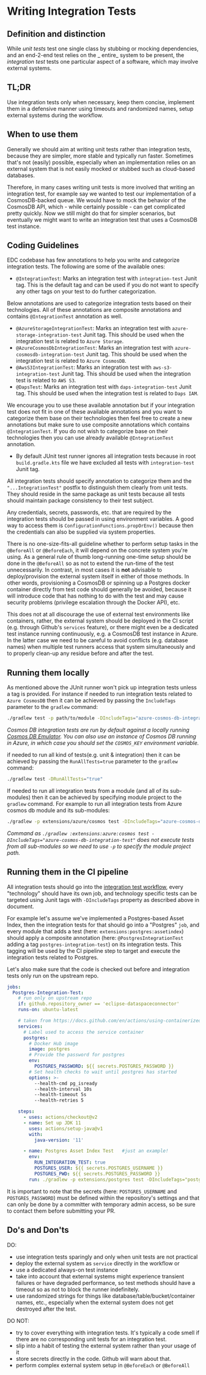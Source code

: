 # Writing Integration Tests

## Definition and distinction

While _unit tests_ test one single class by stubbing or mocking dependencies, and an end-2-end test relies on the _
entire_ system to be present, the _integration test_ tests one particular aspect of a software, which may involve external
systems.

## TL;DR

Use integration tests only when necessary, keep them concise, implement them in a defensive manner using timeouts and
randomized names, setup external systems during the workflow.

## When to use them

Generally we should aim at writing unit tests rather than integration tests, because they are simpler, more stable and
typically run faster. Sometimes that's not (easily) possible, especially when an implementation relies on an external
system that is not easily mocked or stubbed such as cloud-based databases.

Therefore, in many cases writing unit tests is more involved that writing an integration test, for example say we wanted
to test our implementation of a CosmosDB-backed queue. We would have to mock the behavior of the CosmosDB API, which -
while certainly possible - can get complicated pretty quickly. Now we still might do that for simpler scenarios, but
eventually we might want to write an integration test that uses a CosmosDB test instance.

## Coding Guidelines

EDC codebase has few annotations to help you write and categorize integration tests. The following are some of the available ones:

- `@IntegrationTest`: Marks an integration test with `integration-test` Junit tag. This is the default tag and can be used if you do not want to specify any other tags on your test to do further categorization.

Below annotations are used to categorize integration tests based on their technologies. All of these annotations are composite annotations and contains `@IntegrationTest` annotation as well.

- `@AzureStorageIntegrationTest`: Marks an integration test with `azure-storage-integration-test` Junit tag. This should be used when the integration test is related to `Azure Storage`.
- `@AzureCosmosDbIntegrationTest`: Marks an integration test with `azure-cosmosdb-integration-test` Junit tag. This should be used when the integration test is related to `Azure CosmosDB`.
- `@AwsS3IntegrationTest`: Marks an integration test with `aws-s3-integration-test` Junit tag. This should be used when the integration test is related to `AWS S3`.
- `@DapsTest`: Marks an integration test with `daps-integration-test` Junit tag. This should be used when the integration test is related to `Daps IAM`.

We encourage you to use these available annotation but if your integration test does not fit in one of these available annotations and you want to categorize them base on their technologies then feel free to create a new annotations but make sure to use composite annotations which contains `@IntegrationTest`. If you do not wish to categorize base on their technologies then you can use already available `@IntegrationTest` annotation.

- By default JUnit test runner ignores all integration tests because in root `build.gradle.kts` file we have excluded all tests with `integration-test` Junit tag.

All integration tests should specify annotation to categorize them and the `"...IntegrationTest"` postfix to distinguish them clearly from unit tests. They should reside in the same package as unit tests because all tests should maintain package consistency to their test subject.

Any credentials, secrets, passwords, etc. that are required by the integration tests should be passed in using environment variables. A good way to access them is `ConfigurationFunctions.propOrEnv()` because then the credentials can also be supplied via system properties.

There is no one-size-fits-all guideline whether to perform setup tasks in the `@BeforeAll` or `@BeforeEach`, it will depend on the concrete system you're using. As a general rule of thumb long-running one-time setup should be done in the `@BeforeAll` so as not to extend the run-time of the test unnecessarily. In contrast, in most cases it is **not** advisable to deploy/provision the external system itself in either of those methods. In other words, provisioning a CosmosDB or spinning up a Postgres docker container directly from test code should generally be avoided, because it will introduce code that has nothing to do with the test and may cause security problems (privilege escalation through the Docker API), etc.

This does not at all discourage the use of external test environments like containers, rather, the external system should be deployed in the CI script (e.g. through Github's `services` feature), or there might even be a dedicated test instance running continuously, e.g. a CosmosDB test instance in Azure. In the latter case we need to be careful to avoid conflicts (e.g. database names) when multiple test runners access that system simultaneously and to properly clean-up any residue before and after the test.

## Running them locally

As mentioned above the JUnit runner won't pick up integration tests unless a tag is provided. For instance if needed to run integration tests related to `Azure CosmosDB` then it can be achieved by passing the `IncludeTags` parameter to the `gradlew` command:

```bash
./gradlew test -p path/to/module -DIncludeTags="azure-cosmos-db-integration-test"
```

_Cosmos DB integration tests are run by default against a locally running [Cosmos DB Emulator](https://docs.microsoft.com/azure/cosmos-db/local-emulator). You can also use an instance of Cosmos DB running in Azure, in which case you should set the `COSMOS_KEY` environment variable._

if needed to run all kind of tests(e.g. unit & integration) then it can be achieved by passing the `RunAllTests=true` parameter to the `gradlew` command:

```bash
./gradlew test -DRunAllTests="true"
```

If needed to run all integration tests from a module (and all of its sub-modules) then it can be achieved by specifying module project to the `gradlew` command. For example to run all integration tests from Azure cosmos db module and its sub-modules:

```bash
./gradlew -p extensions/azure/cosmos test -DIncludeTags="azure-cosmos-db-integration-test"
```

_Command as `./gradlew :extensions:azure:cosmos test -DIncludeTags="azure-cosmos-db-integration-test"` does not execute tests from all sub-modules so we need to use `-p` to specify the module project path._

## Running them in the CI pipeline

All integration tests should go into the [integration test workflow](../.github/workflows/integrationtests.yaml), every "technology" should have its own job, and technology specific tests can be targeted using Junit tags with `-DIncludeTags` property as described above in document.

For example let's assume we've implemented a Postgres-based Asset Index, then the integration tests for that should go into a "Postgres" `job`, and every module that adds a test (here: `extensions:postgres:assetindex`) should apply a composite annotation (here: `@PostgresIntegrationTest` adding a tag `postgres-integration-test`) on its integration tests. This tagging will be used by the CI pipeline step to target and execute the integration tests related to Postgres.

Let's also make sure that the code is checked out before and integration tests only run on the upstream repo.

```yaml
jobs:
  Postgres-Integration-Test:
    # run only on upstream repo
    if: github.repository_owner == 'eclipse-dataspaceconnector'
    runs-on: ubuntu-latest

    # taken from https://docs.github.com/en/actions/using-containerized-services/creating-postgresql-service-containers
    services:
      # Label used to access the service container
      postgres:
        # Docker Hub image
        image: postgres
        # Provide the password for postgres
        env:
          POSTGRES_PASSWORD: ${{ secrets.POSTGRES_PASSWORD }}
        # Set health checks to wait until postgres has started
        options: >-
          --health-cmd pg_isready
          --health-interval 10s
          --health-timeout 5s
          --health-retries 5

    steps:
      - uses: actions/checkout@v2
      - name: Set up JDK 11
        uses: actions/setup-java@v1
        with:
          java-version: '11'

      - name: Postgres Asset Index Test   #just an example!
        env:
          RUN_INTEGRATION_TEST: true
          POSTGRES_USER: ${{ secrets.POSTGRES_USERNAME }}
          POSTGRES_PWD: ${{ secrets.POSTGRES_PASSWORD }}
        run: ./gradlew -p extensions/postgres test -DIncludeTags="postgres-integration-test"
```

It is important to note that the secrets (here: `POSTGRES_USERNAME` and `POSTGRES_PASSWORD`) must be defined within the repository's settings and that can only be done by a committer with temporary admin access, so be sure to contact them before submitting your PR.

## Do's and Don'ts

DO:

- use integration tests sparingly and only when unit tests are not practical
- deploy the external system as `service` directly in the workflow or
- use a dedicated always-on test instance
- take into account that external systems might experience transient failures or have degraded performance, so test
  methods should have a timeout so as not to block the runner indefinitely.
- use randomized strings for things like database/table/bucket/container names, etc., especially when the external
  system does not get destroyed after the test.

DO NOT:

- try to cover everything with integration tests. It's typically a code smell if there are no corresponding unit tests
  for an integration test.
- slip into a habit of testing the external system rather than your usage of it
- store secrets directly in the code. Github will warn about that.
- perform complex external system setup in `@BeforeEach` or `@BeforeAll`

